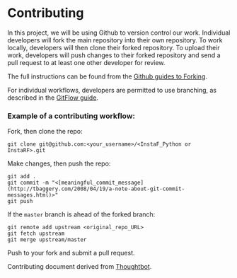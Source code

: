 # Contributing

In this project, we will be using Github to version control our work. Individual developers will fork the main repository into their own repository. To work locally, developers will then clone their forked repository. To upload their work, developers will push changes to their forked repository and send a pull request to at least one other developer for review.

The full instructions can be found from the [Github guides to Forking](https://guides.github.com/activities/forking/).

For individual workflows, developers are permitted to use branching, as described in the [GitFlow guide](https://guides.github.com/introduction/flow/).

### Example of a contributing workflow:

Fork, then clone the repo:

    git clone git@github.com:<your_username>/<InstaF_Python or InstaRF>.git

Make changes, then push the repo:

    git add .
    git commit -m "<[meaningful_commit_message](http://tbaggery.com/2008/04/19/a-note-about-git-commit-messages.html)>"
    git push

If the `master` branch is ahead of the forked branch:

    git remote add upstream <original_repo_URL>
    git fetch upstream
    git merge upstream/master

Push to your fork and submit a pull request.

Contributing document derived from [Thoughtbot](https://github.com/thoughtbot/factory_bot_rails/blob/master/CONTRIBUTING.md).
